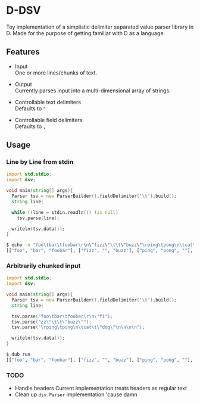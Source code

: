 # D-DSV

Toy implementation of a simplistic delimiter separated value parser library in
D.  Made for the purpose of getting familiar with D as a language.

## Features

* Input\
One or more lines/chunks of text.

* Output\
Currently parses input into a multi-dimensional array of strings.

* Controllable text delimiters\
Defaults to `"`

* Controllable field delimiters\
Defaults to `,`

## Usage

### Line by Line from stdin

```d
import std.stdio;
import dsv;

void main(string[] args){
  Parser tsv = new ParserBuilder().fieldDelimiter('\t').build();
  string line;

  while ((line = stdin.readln()) !is null)
    tsv.parse(line);

  writeln(tsv.data());
}
```
```bash
$ echo -n "foo\tbar\tfoobar\r\n\"fizz\"\t\t\"buzz\"\rping\tpong\n\tcat\t\"dog\"" | dub run
[["foo", "bar", "foobar"], ["fizz", "", "buzz"], ["ping", "pong", ""], ["", "cat", "dog"]]
```

### Arbitrarily chunked input

```d
import std.stdio;
import dsv;

void main(string[] args){
  Parser tsv = new ParserBuilder().fieldDelimiter('\t').build();
  string line;

  tsv.parse("foo\tbar\tfoobar\r\n\"fi");
  tsv.parse("zz\"\t\t\"buzz\"");
  tsv.parse("\rping\tpong\n\tcat\t\"dog\"\n\n\n\n");

  writeln(tsv.data());
}
```
```bash
$ dub run
[["foo", "bar", "foobar"], ["fizz", "", "buzz"], ["ping", "pong", ""], ["", "cat", "dog"]]
```

### TODO

* Handle headers
  Current implementation treats headers as regular text
* Clean up `dsv.Parser` implementation
  'cause damn
